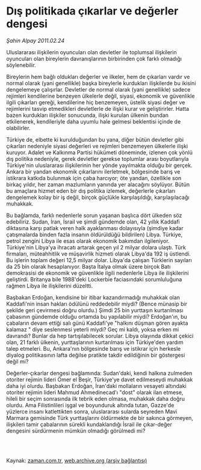 # Dış politikada çıkarlar ve değerler dengesi

*Şahin Alpay 2011.02.24*

<td class="columnist-detail">
<p>Uluslararası ilişkilerin oyuncuları olan devletler ile toplumsal ilişkilerin oyuncuları olan bireylerin davranışlarının birbirinden çok farklı olmadığı söylenebilir.</p>
<p>
<div id="haberMetinDiv">
<p>Bireylerin hem bağlı oldukları değerler ve ilkeler, hem de çıkarları vardır ve normal olarak (yani genellikle) başka bireylerle kurdukları ilişkilerde bu ikisini dengelemeye çalışırlar. Devletler de normal olarak (yani genellikle) sadece rejimleri kendilerine benzeyen ülkelerle değil, siyasi, ekonomik ve güvenlikle ilgili çıkarları gereği, kendilerine hiç benzemeyen, üstelik siyasi değer ve rejimlerini tasvip etmedikleri devletlerle de ilişki kurar ve geliştirirler. Hatta bazen kurdukları ilişkiler sonucunda, ilişki kurulan ülkenin bundan etkilenerek, kendileriyle daha uyumlu hale gelmesi beklentisi içinde de olabilirler.
<p> Türkiye de, elbette ki kurulduğundan bu yana, diğer bütün devletler gibi çıkarları nedeniyle siyasi değerleri ve rejimleri benzemeyen ülkelerle ilişki kuruyor. Adalet ve Kalkınma Partisi hükümeti döneminde, izlenen çok yönlü dış politika nedeniyle, gerek devletler gerekse toplumlar arası boyutlarıyla Türkiye'nin uluslararası ilişkilerinin her yönde yayılmakta olduğu bir gerçek. Ankara bir yandan ekonomik çıkarlarını ilerletmek, bölgesinde barış ve istikrara katkıda bulunmak için çaba harcıyor; öte yandan, özellikle son birkaç yıldır, her zaman mazlumların yanında yer alacağını söylüyor. Bütün bu amaçlara hizmet eden bir dış politika izlemek, değerlerle çıkarları dengelemek kolay bir iş değil, birçok güçlükle karşılaşıldığı, karşılaşılacağı muhakkak.
<p> Bu bağlamda, farklı nedenlerle sorun yaşanan başlıca dört ülkeden söz edebiliriz. Sudan, İran, İsrail ve şimdi gündemde olan, 42 yıllık Kaddafi diktasına karşı patlak veren halk ayaklanması dolayısıyla (şimdiye kadar çatışmalarda binden fazla insanın öldürüldüğü bildirilen) Libya. Türkiye, petrol zengini Libya ile esas olarak ekonomik bakımdan ilgileniyor. Türkiye'nin Libya'ya ihracatı artarak geçen yıl 2 milyar dolara ulaştı. Türk firmaları, müteahhitlik ve müşavirlik hizmeti olarak Libya'da 192 iş üstlendi. Bu işlerin toplam değeri 12,5 milyar dolar. Libya'da çalışan Türklerin sayıları da 25 bin olarak hesaplanıyor. Başta İtalya olmak üzere birçok Batı demokrasisi de ekonomik ve güvenlikle ilgili nedenlerle Libya ile ilişkilerini geliştirdi. Britanya bile 1988'deki Lockerbie faciasındaki sorumluluğuna rağmen Libya ile ilişkilerini düzeltti.
<p> Başbakan Erdoğan, kendisine bir itibar kazandırmadığı muhakkak olan Kaddafi'nin insan hakları ödülünü reddedebilir miydi? (Bence münasip bir şekilde geri çevirmesi doğru olurdu.) Şimdi 25 bin yurttaşın kurtarılması çabasının gündemde olduğu ortamda bu yapılabilir miydi? Erdoğan'ın, bu çabaların devam ettiği salı günü Kaddafi'ye "halkını düşman gören ayakta kalamaz " diye seslenmesi yeterli miydi? Geç mi kaldı, yoksa erken mi davrandı? Bunlar da hep tartışılabilecek sorular. Libya olayında dikkat çekici olan, 21 farklı ülkenin, yurttaşlarının kurtarılması için Türkiye'den yardım talep etmeleri. Bu, Ankara'nın bölgesinde barış ve istikrar için herkesle diyalog politikasının lafta değilse pratikte takdir edildiğinin bir göstergesi değil mi?
<p> Değerler-çıkarlar dengesi bağlamında: Sudan'daki, kendi halkına zulmeden otoriter rejimin lideri Ömer el Beşir, Türkiye'ye davet edilmeseydi muhakkak daha iyi olurdu. Başbakan Erdoğan, İran'daki mollaların vesayeti altındaki otoriter rejimin lideri Mahmud Ahmedinecad'ı "dost" olarak ilan etmese, hileli bir seçim sonrasında ilk tebrik eden olmasa, muhakkak daha doğru olurdu. Ama Filistinlileri işgal ve boyunduruk altında tutan, Gazze'de yüzlerce insanı katlettikten sonra, uluslararası sularda seyreden Mavi Marmara gemisinde Türk yurttaşlarını öldürmekte de bir sakınca görmeyen, ilişkileri tamir çabalarının sürekli kundaklandığı İsrail ile çıkar-değer dengesini sürdürmenin mümkün olmadığı görülmedi mi? </p></p></p></p></p></div>
</p>


<p><br>
		 </br></p></td>

Kaynak: [zaman.com.tr](http://zaman.com.tr/yazar.do?yazino=1098065), [web.archive.org (arşiv bağlantısı)](http://web.archive.org/web/20110426084128/http://zaman.com.tr:80/yazar.do?yazino=1098065)
